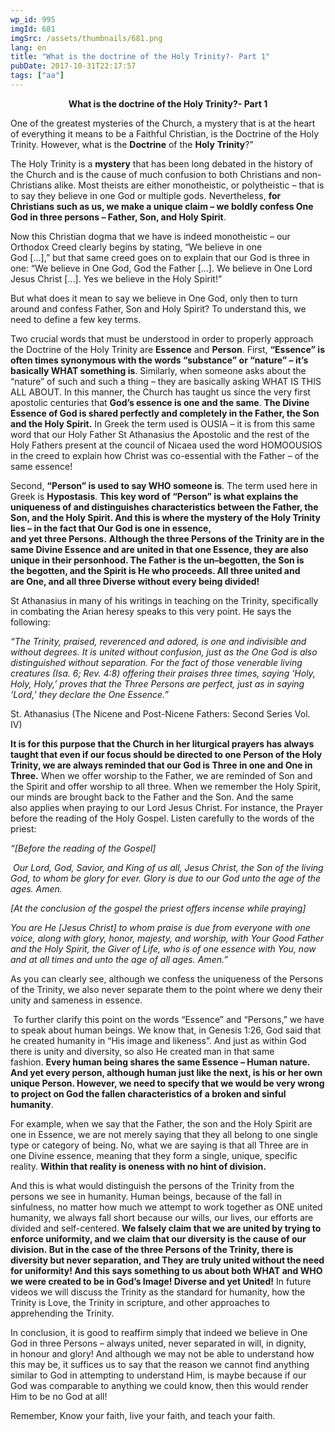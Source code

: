 ```yaml
---
wp_id: 995
imgId: 681
imgSrc: /assets/thumbnails/681.png
lang: en
title: "What is the doctrine of the Holy Trinity?- Part 1"
pubDate: 2017-10-31T22:17:57
tags: ["aa"]
---
```

<!-- page: 6 -->

<p style="text-align: center;"><strong>What is the doctrine of the Holy Trinity?- Part 1</strong></p>
<p>One of the greatest mysteries of the Church, a mystery that is at the heart of everything it means to be a Faithful Christian, is the Doctrine of the Holy Trinity. However, what is the <b>Doctrine</b> of the <b>Holy</b> <b>Trinity</b>?”<span data-ccp-props="{&quot;201341983&quot;:0,&quot;335559739&quot;:160,&quot;335559740&quot;:259}"> </span></p>
<p>The Holy Trinity is a <b>mystery</b> that has been long debated in the history of the Church and is the cause of much confusion to both Christians and non-Christians alike. Most theists are either monotheistic, or polytheistic – that is to say they believe in one God or multiple gods. Nevertheless, <b>for Christians such as us, we make a unique claim – we boldly confess One God in three persons – Father, Son, and Holy Spirit</b>. <span data-ccp-props="{&quot;201341983&quot;:0,&quot;335559739&quot;:160,&quot;335559740&quot;:259}"> </span></p>
<p>Now this Christian dogma that we have is indeed monotheistic – our Orthodox Creed clearly begins by stating, “We believe in one God […],” but that same creed goes on to explain that our God is three in one: “We believe in One God, God the Father […]. We believe in One Lord Jesus Christ […]. Yes we believe in the Holy Spirit!”<span data-ccp-props="{&quot;201341983&quot;:0,&quot;335559739&quot;:160,&quot;335559740&quot;:259}"> </span></p>
<p>But what does it mean to say we believe in One God, only then to turn around and confess Father, Son and Holy Spirit? To understand this, we need to define a few key terms. <span data-ccp-props="{&quot;201341983&quot;:0,&quot;335559739&quot;:160,&quot;335559740&quot;:259}"> </span></p>
<p>Two crucial words that must be understood in order to properly approach the Doctrine of the Holy Trinity are <b>Essence</b> and <b>Person</b>. First, <b>“</b><b>Essence</b><b>”</b><b> is often times synonymous with the words </b><b>“</b><b>substance</b><b>”</b><b> or </b><b>“</b><b>nature</b><b>”</b><b> – it</b><b>’</b><b>s basically WHAT something is</b>. Similarly, when someone asks about the “nature” of such and such a thing – they are basically asking WHAT IS THIS ALL ABOUT. In this manner, the Church has taught us since the very first apostolic centuries that <b>God’s essence is one and the same</b>. <b>The Divin</b><b>e Essence of God is shared perfectly and completely in the Father, the Son and the Holy Spirit.</b> In Greek the term used is OUSIA – it is from this same word that our Holy Father St Athanasius the Apostolic and the rest of the Holy Fathers present at the council of Nicaea used the word HOMOOUSIOS in the creed to explain how Christ was co-essential with the Father – of the same essence! <span data-ccp-props="{&quot;201341983&quot;:0,&quot;335559739&quot;:160,&quot;335559740&quot;:259}"> </span></p>
<p>Second, <b>“</b><b>Person</b><b>”</b><b> is used </b><b>to say WHO someone is</b>. The term used here in Greek is <b>Hypostasis</b>. <b>This key word of </b><b>“</b><b>Person</b><b>”</b><b> is what explains th</b><b>e uniqueness of and distinguishes </b><b>characteristics between the Father, the Son, and the Holy Spirit. And this is where the mystery of the Holy Trinity lies – in the fact that Our God is one in essence, and</b><b> yet</b><b> three </b><b>P</b><b>ersons.</b> <b>Although the three P</b><b>ersons of the Trinity </b><b>are in</b><b> the same Divine Essence and are united in that one Essence, they are also unique in their personhood. The Father is the un</b><b>&#8211;</b><b>begotten, the Son is the </b><b>begotten, and the Spirit is He who</b><b> proceeds. All three united and are </b><b>One</b><b>, and all three Diverse without every being divided!   </b><b> </b><span data-ccp-props="{&quot;201341983&quot;:0,&quot;335559739&quot;:160,&quot;335559740&quot;:259}"> </span></p>
<p>St Athanasius in many of his writings in teaching on the Trinity, specifically in combating the Arian heresy speaks to this very point. He says the following: <span data-ccp-props="{&quot;201341983&quot;:0,&quot;335559739&quot;:160,&quot;335559740&quot;:259}"> </span></p>
<p><i>“The Trinity, praised, reverenced and adored, is one and indivisible and without degrees. It is united without confusion, just as the One God is also distinguished without separation. For the fact of those venerable living creatures (Isa. 6; Rev. 4:8) offering their praises three times, saying &#8216;Holy, Holy, Holy,&#8217; proves that the Three Persons are perfect, just as in saying &#8216;Lord,&#8217; they declare the One Essence.&#8221; </i><span data-ccp-props="{&quot;201341983&quot;:0,&quot;335559739&quot;:160,&quot;335559740&quot;:259}"> </span></p>
<p>St. Athanasius (The Nicene and Post-Nicene Fathers: Second Series Vol. IV)<span data-ccp-props="{&quot;201341983&quot;:0,&quot;335559739&quot;:160,&quot;335559740&quot;:259}"> </span></p>
<p><b>It is for this purpose that the Church in her liturgical prayers has always taught that even if our focus</b><b> should</b><b> be directed to one Person of the Holy Trinity, we are always reminded that our God is Three in one and One in Three.</b> When we offer worship to the Father, we are reminded of Son and the Spirit and offer worship to all three. When we remember the Holy Spirit, our minds are brought back to the Father and the Son. And the same also applies when praying to our Lord Jesus Christ. For instance, the Prayer before the reading of the Holy Gospel. Listen carefully to the words of the priest: <span data-ccp-props="{&quot;201341983&quot;:0,&quot;335559739&quot;:160,&quot;335559740&quot;:259}"> </span></p>
<p><i>“[Before the reading of the Gospel]</i><span data-ccp-props="{&quot;201341983&quot;:0,&quot;335559739&quot;:160,&quot;335559740&quot;:259}"> </span></p>
<p><i> Our Lord, God, </i><i>Savior</i><i>, and King of us all, Jesus Christ, the Son of the living God, to whom be glory </i><i>for ever</i><i>. Glory is due to our God unto the age of the ages. Amen. </i><span data-ccp-props="{&quot;201341983&quot;:0,&quot;335559739&quot;:160,&quot;335559740&quot;:259}"> </span></p>
<p><i>[At the conclusion of the gospel the priest offers incense while praying] </i><span data-ccp-props="{&quot;201341983&quot;:0,&quot;335559739&quot;:160,&quot;335559740&quot;:259}"> </span></p>
<p><i>You are He [Jesus Christ] to whom praise is due from everyone with one voice, along with glory, </i><i>honor</i><i>, majesty, and worship, with Your </i><i>Good</i><i> Father and the Holy Spirit, the Giver of Life, who is of one essence with You, now and at all times and unto the age of all ages. Amen.”</i><span data-ccp-props="{&quot;201341983&quot;:0,&quot;335559739&quot;:160,&quot;335559740&quot;:259}"> </span></p>
<p>As you can clearly see, although we confess the uniqueness of the Persons of the Trinity, we also never separate them to the point where we deny their unity and sameness in essence. <span data-ccp-props="{&quot;201341983&quot;:0,&quot;335559739&quot;:160,&quot;335559740&quot;:259}"> </span></p>
<p><span data-ccp-props="{&quot;201341983&quot;:0,&quot;335559739&quot;:160,&quot;335559740&quot;:259}"> </span>To further clarify this point on the words “Essence” and “Persons,” we have to speak about human beings. We know that, in Genesis 1:26, God said that he created humanity in “His image and likeness”. And just as within God there is unity and diversity, so also He created man in that same fashion. <b>Every human being shares the same Essence – Human nature. And yet </b><b>every person, although human just like the next, is his or her</b><b> own unique Person. However, we need to specify that we would be very wrong to </b><b>project on God the fallen characteristics of a broken and sinful humanity</b>. <span data-ccp-props="{&quot;201341983&quot;:0,&quot;335559739&quot;:160,&quot;335559740&quot;:259}"> </span></p>
<p>For example, when we say that the Father, the son and the Holy Spirit are one in Essence, we are not merely saying that they all belong to one single type or category of being. No, what we are saying is that all Three are in one Divine essence, meaning that they form a single, unique, specific reality. <b>Within that reality is oneness with no hint of division. </b><span data-ccp-props="{&quot;201341983&quot;:0,&quot;335559739&quot;:160,&quot;335559740&quot;:259}"> </span></p>
<p>And this is what would distinguish the persons of the Trinity from the persons we see in humanity. Human beings, because of the fall in sinfulness, no matter how much we attempt to work together as ONE united humanity, we always fall short because our wills, our lives, our efforts are divided and self-centered. <b>We falsely claim that </b><b>we are united by </b><b>trying to enforce</b><b> uniformity</b><b>, and we claim that our diversity is the cause of our division. </b><b>But in the case of the three P</b><b>ersons of the Trinity, there is diversity but never separation,</b><b> and </b><b>T</b><b>hey</b><b> are </b><b>truly </b><b>united without the need for uniformity!</b><b> </b><b>And this says something to us about both WHAT and WHO we were created to be</b><b> </b><b>in God’s Image! Diverse and yet United!</b> In future videos we will discuss the Trinity as the standard for humanity, how the Trinity is Love, the Trinity in scripture, and other approaches to apprehending the Trinity. <span data-ccp-props="{&quot;201341983&quot;:0,&quot;335559739&quot;:160,&quot;335559740&quot;:259}"> </span></p>
<p>In conclusion, it is good to reaffirm simply that indeed we believe in One God in three Persons – always united, never separated in will, in dignity, in honour and glory! And although we may not be able to understand how this may be, it suffices us to say that the reason we cannot find anything similar to God in attempting to understand Him, is maybe because if our God was comparable to anything we could know, then this would render Him to be no God at all! <span data-ccp-props="{&quot;201341983&quot;:0,&quot;335559739&quot;:160,&quot;335559740&quot;:259}"> </span></p>
<p>Remember, Know your faith, live your faith, and teach your faith. <span data-ccp-props="{&quot;201341983&quot;:0,&quot;335559739&quot;:160,&quot;335559740&quot;:259}"> </span></p>
